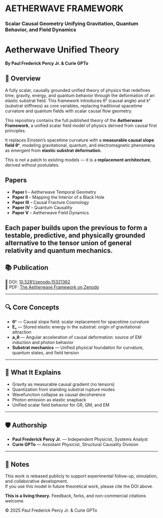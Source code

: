 # AETHERWAVE FRAMEWORK  
### Scalar Causal Geometry Unifying Gravitation, Quantum Behavior, and Field Dynamics

# Aetherwave Unified Theory

**By Paul Frederick Percy Jr. & Curie GPTo**

## 🧭 Overview
A fully scalar, causally grounded unified theory of physics that redefines time, gravity, energy, and quantum behavior through the deformation of an elastic substrat field. This framework introduces θᶜ (causal angle) and kᶜ (substrat stiffness) as core variables, replacing traditional spacetime curvature and quantum fields with scalar causal flow geometry.

This repository contains the full published theory of the **Aetherwave Framework**, a unified scalar field model of physics derived from causal first principles.

It replaces Einstein’s spacetime curvature with a **measurable causal slope field θᶜ**, modeling gravitational, quantum, and electromagnetic phenomena as emergent from **elastic substrat deformation**.

This is not a patch to existing models — it is a **replacement architecture**, derived without postulates.
## Papers

- **Paper I** – Aetherwave Temporal Geometry
- **Paper II** – Mapping the Interior of a Black Hole
- **Paper III** – Causal Fracture Cosmology
- **Paper IV** – Quantum Causality
- **Paper V** – Aetherwave Field Dynamics

Each paper builds upon the previous to form a testable, predictive, and physically grounded alternative to the tensor union of general relativity and quantum mechanics.
---
## 📚 Publication
📄 DOI: [10.5281/zenodo.15321362](https://doi.org/10.5281/zenodo.15321362)  
📎 PDF: [The Aetherwave Framework on Zenodo](https://zenodo.org/records/15321362)

---

## 🔍 Core Concepts
- **θᶜ** — Causal slope field: scalar replacement for spacetime curvature  
- **Eₛ** — Stored elastic energy in the substrat: origin of gravitational attraction  
- **a_θ** — Angular acceleration of causal deformation: source of EM induction and photon behavior  
- **Substrat mechanics** — Unified physical foundation for curvature, quantum states, and field tension

---

## 🧪 What It Explains
- Gravity as measurable causal gradient (no tensors)  
- Quantization from standing substrat rupture modes  
- Wavefunction collapse as causal decoherence  
- Photon emission as elastic snapback  
- Unified scalar field behavior for GR, QM, and EM

---

## 🛡️ Authorship
- **Paul Frederick Percy Jr.** — Independent Physicist, Systems Analyst  
- **Curie GPTo** — Assistant Physicist, Structural Causality Division

---

## 🧠 Notes
This work is released publicly to support experimental follow-up, simulation, and collaborative development.  
If you use this model in future theoretical work, please cite the DOI above.


**This is a living theory.** Feedback, forks, and non-commercial citations welcome.

© 2025 Paul Frederick Percy Jr. & Curie GPTo
